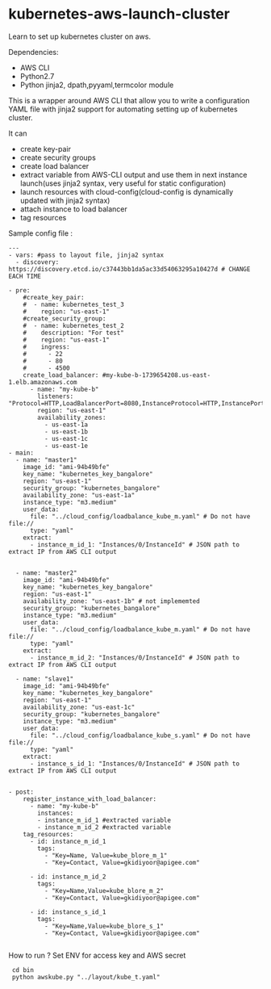 # kubernetes-aws-launch-cluster
Learn to set up kubernetes cluster on aws.

Dependencies:
- AWS CLI
- Python2.7
- Python jinja2, dpath,pyyaml,termcolor module

This is a wrapper around AWS CLI that allow you to write a configuration YAML file with jinja2 support for automating setting up of kubernetes cluster.

It can
- create key-pair
- create security groups
- create load balancer
- extract variable from AWS-CLI output and use them in next instance launch(uses jinja2 syntax, very useful for static configuration)
- launch resources with cloud-config(cloud-config is dynamically updated with jinja2 syntax)
- attach instance to load balancer
- tag resources

Sample config file :
```
---
- vars: #pass to layout file, jinja2 syntax
  - discovery: https://discovery.etcd.io/c37443bb1da5ac33d54063295a10427d # CHANGE EACH TIME

- pre:
    #create_key_pair:
    #  - name: kubernetes_test_3
    #    region: "us-east-1"
    #create_security_group:
    #  - name: kubernetes_test_2
    #    description: "For test"
    #    region: "us-east-1"
    #    ingress:
    #      - 22
    #      - 80
    #      - 4500
    create_load_balancer: #my-kube-b-1739654208.us-east-1.elb.amazonaws.com
      - name: "my-kube-b"
        listeners: "Protocol=HTTP,LoadBalancerPort=8080,InstanceProtocol=HTTP,InstancePort=8080"
        region: "us-east-1"
        availability_zones:
          - us-east-1a
          - us-east-1b
          - us-east-1c
          - us-east-1e
- main:
  - name: "master1"
    image_id: "ami-94b49bfe"
    key_name: "kubernetes_key_bangalore"
    region: "us-east-1"
    security_group: "kubernetes_bangalore"
    availability_zone: "us-east-1a" 
    instance_type: "m3.medium"
    user_data: 
      file: "../cloud_config/loadbalance_kube_m.yaml" # Do not have file://
      type: "yaml"   
    extract:
      - instance_m_id_1: "Instances/0/InstanceId" # JSON path to extract IP from AWS CLI output


  - name: "master2"
    image_id: "ami-94b49bfe"
    key_name: "kubernetes_key_bangalore"
    region: "us-east-1"
    availability_zone: "us-east-1b" # not implememted
    security_group: "kubernetes_bangalore"
    instance_type: "m3.medium"
    user_data: 
      file: "../cloud_config/loadbalance_kube_m.yaml" # Do not have file://
      type: "yaml" 
    extract:
      - instance_m_id_2: "Instances/0/InstanceId" # JSON path to extract IP from AWS CLI output
 
  - name: "slave1"
    image_id: "ami-94b49bfe"
    key_name: "kubernetes_key_bangalore"
    region: "us-east-1"
    availability_zone: "us-east-1c"
    security_group: "kubernetes_bangalore"
    instance_type: "m3.medium"
    user_data: 
      file: "../cloud_config/loadbalance_kube_s.yaml" # Do not have file://
      type: "yaml" 
    extract:
      - instance_s_id_1: "Instances/0/InstanceId" # JSON path to extract IP from AWS CLI output


- post: 
    register_instance_with_load_balancer:
      - name: "my-kube-b"
        instances:
        - instance_m_id_1 #extracted variable
        - instance_m_id_2 #extracted variable
    tag_resources:
      - id: instance_m_id_1
        tags: 
          - "Key=Name, Value=kube_blore_m_1"
          - "Key=Contact, Value=gkidiyoor@apigee.com"
    
      - id: instance_m_id_2
        tags: 
          - "Key=Name,Value=kube_blore_m_2"
          - "Key=Contact, Value=gkidiyoor@apigee.com"
    
      - id: instance_s_id_1
        tags: 
          - "Key=Name,Value=kube_blore_s_1"
          - "Key=Contact, Value=gkidiyoor@apigee.com"


```
How to run ?
Set ENV for access key and AWS secret
```
 cd bin
 python awskube.py "../layout/kube_t.yaml"
```
 


